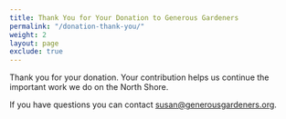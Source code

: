 ```yaml
---
title: Thank You for Your Donation to Generous Gardeners
permalink: "/donation-thank-you/"
weight: 2
layout: page
exclude: true
---
```


Thank you for your donation. Your contribution helps us continue the important work we do on the North Shore.

If you have questions you can contact [susan@generousgardeners.org](mailto:susan@generousgardeners.com).

